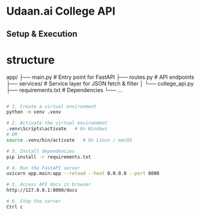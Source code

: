 # Udaan.ai College API

## Setup & Execution


# structure 
app/
 ├── main.py          # Entry point for FastAPI
 ├── routes.py        # API endpoints
 ├── services/        # Service layer for JSON fetch & filter
 │    └── college_api.py
 ├── requirements.txt # Dependencies
 └── ...

```bash

# 1. Create a virtual environment
python -m venv .venv

# 2. Activate the virtual environment
.venv\Scripts\activate   # On Windows
# OR
source .venv/bin/activate   # On Linux / macOS

# 3. Install dependencies
pip install -r requirements.txt

# 4. Run the FastAPI server
uvicorn app.main:app --reload --host 0.0.0.0 --port 8000

# 5. Access API docs in browser
http://127.0.0.1:8000/docs

# 6. Stop the server
Ctrl c
